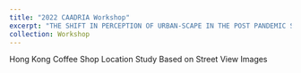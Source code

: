 ```yaml
---
title: "2022 CAADRIA Workshop"
excerpt: "THE SHIFT IN PERCEPTION OF URBAN-SCAPE IN THE POST PANDEMIC SOCIETY <br/><img src='/images/CQY.jpg'>"
collection: Workshop
---
```


Hong Kong Coffee Shop Location Study Based on Street View Images 
